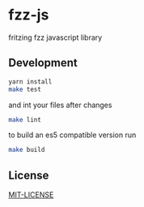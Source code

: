 # fzz-js

fritzing fzz javascript library

## Development
```sh
yarn install
make test
```

and int your files after changes
```sh
make lint
```

to build an es5 compatible version run
```sh
make build
```

## License
[MIT-LICENSE](LICENSE)

